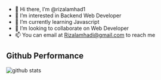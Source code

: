 - 👋 Hi there, I’m @rizalamhad1
- 👀 I’m interested in Backend Web Developer
- 🌱 I’m currently learning Javascript
- 💞️ I’m looking to collaborate on Web Developer
- 📫 You can email at Rizalamhadi@gmail.com to reach me


## Github Performance
![github stats](https://github-readme-stats.vercel.app/api?username=rizalamhad1&show_icons=true)


<!---
rizalamhad1/rizalamhad1 is a ✨ special ✨ repository because its `README.md` (this file) appears on your GitHub profile.
You can click the Preview link to take a look at your changes.
--->
